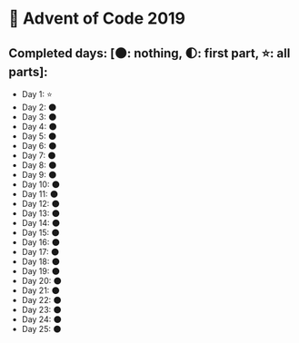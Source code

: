 # 🎄 Advent of Code 2019

## Completed days: [🌑: nothing, 🌓: first part, ⭐: all parts]:

- Day 1: ⭐
- Day 2: 🌑
- Day 3: 🌑
- Day 4: 🌑
- Day 5: 🌑
- Day 6: 🌑
- Day 7: 🌑
- Day 8: 🌑
- Day 9: 🌑
- Day 10: 🌑
- Day 11: 🌑
- Day 12: 🌑
- Day 13: 🌑
- Day 14: 🌑
- Day 15: 🌑
- Day 16: 🌑
- Day 17: 🌑
- Day 18: 🌑
- Day 19: 🌑
- Day 20: 🌑
- Day 21: 🌑
- Day 22: 🌑
- Day 23: 🌑
- Day 24: 🌑
- Day 25: 🌑
